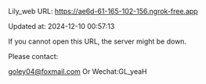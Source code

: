 Lily_web URL: https://ae6d-61-165-102-156.ngrok-free.app

Updated at: 2024-12-10 00:57:13

If you cannot open this URL, the server might be down.

Please contact: 

goley04@foxmail.com Or Wechat:GL_yeaH